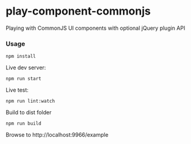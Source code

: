 # play-component-commonjs
Playing with CommonJS UI components with optional jQuery plugin API

### Usage
~~~~
npm install
~~~~

Live dev server:
~~~~
npm run start
~~~~

Live test:
~~~~
npm run lint:watch
~~~~

Build to dist folder
~~~~
npm run build
~~~~

Browse to http://localhost:9966/example
